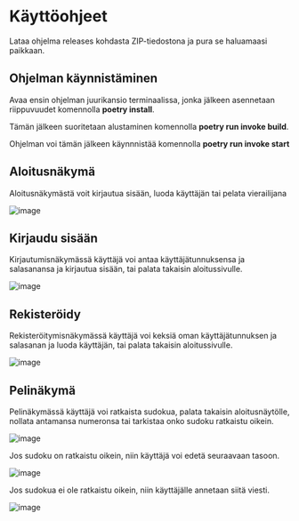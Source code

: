 # Käyttöohjeet #
  
Lataa ohjelma releases kohdasta ZIP-tiedostona ja pura se haluamaasi paikkaan.

## Ohjelman käynnistäminen

Avaa ensin ohjelman juurikansio terminaalissa, jonka jälkeen asennetaan riippuvuudet komennolla **poetry install**.

Tämän jälkeen suoritetaan alustaminen komennolla **poetry run invoke build**.

Ohjelman voi tämän jälkeen käynnnistää komennolla **poetry run invoke start**

## Aloitusnäkymä
Aloitusnäkymästä voit kirjautua sisään, luoda käyttäjän tai pelata vierailijana

![image](https://github.com/EmilVisuri/ot-harjoitustyo/assets/156796516/c5dd93d5-73e1-4347-b8e3-5206a7431e02)


## Kirjaudu sisään
Kirjautumisnäkymässä käyttäjä voi antaa käyttäjätunnuksensa ja salasanansa ja kirjautua sisään, tai palata takaisin aloitussivulle.

![image](https://github.com/EmilVisuri/ot-harjoitustyo/assets/156796516/887922d6-63d7-4ef1-8bdc-c4f9b0f8d568)


## Rekisteröidy
Rekisteröitymisnäkymässä käyttäjä voi keksiä oman käyttäjätunnuksen ja salasanan ja luoda käyttäjän, tai palata takaisin aloitussivulle.

![image](https://github.com/EmilVisuri/ot-harjoitustyo/assets/156796516/5c46c27a-c37f-46ec-a38c-662060368432)


## Pelinäkymä
Pelinäkymässä käyttäjä voi ratkaista sudokua, palata takaisin aloitusnäytölle, nollata antamansa numeronsa tai tarkistaa onko sudoku ratkaistu oikein.

![image](https://github.com/EmilVisuri/ot-harjoitustyo/assets/156796516/15294d0c-da75-4192-be39-b5f445c7b4b7)

Jos sudoku on ratkaistu oikein, niin käyttäjä voi edetä seuraavaan tasoon.

![image](https://github.com/EmilVisuri/ot-harjoitustyo/assets/156796516/e8738f1b-f304-488e-b01c-b8740117ce8f)

Jos sudokua ei ole ratkaistu oikein, niin käyttäjälle annetaan siitä viesti.

![image](https://github.com/EmilVisuri/ot-harjoitustyo/assets/156796516/18280309-d2e7-4378-81bf-de56f17b838b)
